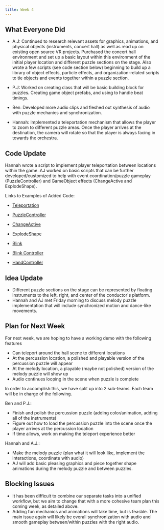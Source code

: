 ```yaml
---
title: Week 4
---
```


## What Everyone Did
* A.J: Continued to research relevant assets for graphics, animations, and physical objects (instruments, concert hall) as well as read up on existing open source VR projects. Purchased the concert hall environment and set up a basic layout within this environment of the initial player location and different puzzle sections on the stage. Also wrote a few scripts (see code section below) beginning to build up a library of object effects, particle effects, and organization-related scripts to tie objects and events together within a puzzle section.

* P.J: Worked on creating class that will be basic building block for puzzles. Creating game object prefabs, and using to handle beat timings.

* Ben: Developed more audio clips and fleshed out synthesis of audio with puzzle mechanics and synchronization.

* Hannah: Implemented a teleportation mechanism that allows the player to zoom to different puzzle areas. 
Once the player arrives at the destination, the camera will rotate so that the player is always facing in towards the orchestra. 

## Code Update
Hannah wrote a script to implement player teleportation between locations within the game. AJ worked on basic scripts that can be further developed/customized to help with event coordination/puzzle gameplay (PuzzleController) and GameObject effects (ChangeActive and ExplodeShape). 

Links to Examples of Added Code:
* [Teleportation](https://github.com/UWRealityLab/vrcapstone19sp-team7/blob/master/PhantasiaConductor/Assets/Scripts/PerspectiveShift.cs)

* [PuzzleController](https://github.com/UWRealityLab/vrcapstone19sp-team7/blob/master/PhantasiaConductor/Assets/Scripts/Puzzle_Controller.cs)
     
* [ChangeActive](https://github.com/UWRealityLab/vrcapstone19sp-team7/tree/master/PhantasiaConductor/Assets/Scripts/ChangeActive.cs)

* [ExplodeShape](https://github.com/UWRealityLab/vrcapstone19sp-team7/tree/master/PhantasiaConductor/Assets/Scripts/ExplodeShape.cs)

* [Blink](https://github.com/UWRealityLab/vrcapstone19sp-team7/blob/master/PhantasiaConductor/Assets/Scripts/Blink.cs)

* [Blink Controller](https://github.com/UWRealityLab/vrcapstone19sp-team7/blob/master/PhantasiaConductor/Assets/Scripts/BeatBlinkController.cs)

* [HandController](https://github.com/UWRealityLab/vrcapstone19sp-team7/blob/master/PhantasiaConductor/Assets/Scripts/HandController.cs)

## Idea Update
* Different puzzle sections on the stage can be represented by floating instruments to the left, right, and center of the conductor's platform.
* Hannah and AJ met Friday morning to discuss melody puzzle implementation that will include synchronized motion and dance-like movements.

## Plan for Next Week
For next week, we are hoping to have a working demo with the following features
* Can teleport around the hall scene to different locations
* At the percussion location, a polished and playable version of the percussion puzzle will appear
* At the melody location, a playable (maybe not polished) version of the melody puzzle will show up
* Audio continues looping in the scene when puzzle is complete

In order to accomplish this, we have split up into 2 sub-teams. Each team will be in charge of the following.

Ben and P.J.:
* Finish and polish the percussion puzzle (adding color/animation, adding all of the instruments)
* Figure out how to load the percussion puzzle into the scene once the player arrives at the percussion location 
* If time allows, work on making the teleport experience better

Hannah and A.J.:
* Make the melody puzzle (plan what it will look like, implement the interactions, coordinate with audio)
* AJ will add basic pleasing graphics and piece together shape animations during the melody puzzle and between puzzles.

## Blocking Issues
* It has been difficult to combine our separate tasks into a unified workflow, but we aim to change that with a more cohesive team plan this coming week, as detailed above.
* Adding fun mechanics and animations will take time, but is feasble. The main issue again will likely be overall synchronization with audio and smooth gameplay between/within puzzles with the right audio.
